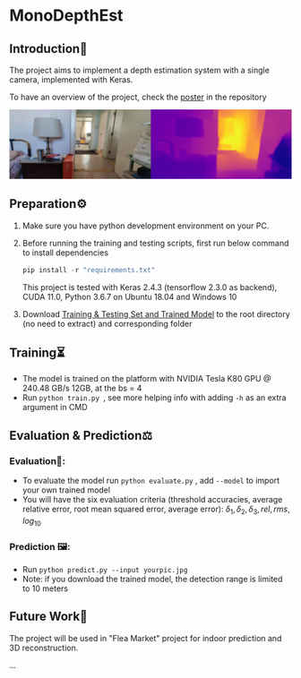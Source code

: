 # MonoDepthEst

## Introduction📢

The project aims to implement a depth estimation system with a single camera, implemented with Keras.

To have an overview of the project, check the [poster](src/doc/Poster_desensitized.pdf) in the repository

<img src="/src/img/indoor_chopped.png" alt="image" style="zoom: 200%;" />

## Preparation⚙

1. Make sure you have python development environment on your PC.

2. Before running the training and testing scripts, first run below command to install dependencies

      ```commonlisp
      pip install -r "requirements.txt"
      ```

   This project is tested with Keras 2.4.3 (tensorflow 2.3.0 as backend), CUDA 11.0, Python 3.6.7 on Ubuntu 18.04 and Windows 10

3. Download [Training & Testing Set and Trained Model](https://drive.google.com/drive/folders/1VK3gDkks7Rdm6tKRP3AodhZMMlU23o0P?usp=sharing) to the root directory (no need to extract) and corresponding folder

## Training⏳

- The model is trained on the platform with NVIDIA Tesla K80 GPU @ 240.48 GB/s 12GB, at the bs = 4
- Run `python train.py `, see more helping info with adding `-h` as an extra argument in CMD

## Evaluation & Prediction⚖

### Evaluation🥇:

- To evaluate the model run `python evaluate.py` , add `--model` to import your own trained model
- You will have the six evaluation criteria (threshold accuracies, average relative error, root mean squared error, average error): $\delta_1,\delta_2,\delta_3,rel,rms,log_{10}$

### Prediction 🖼:

- Run `python predict.py --input yourpic.jpg`
- Note: if you download the trained model, the detection range is limited to 10 meters

## Future Work📆

The project will be used in "Flea Market" project for indoor prediction and 3D reconstruction.

<img src="/src/img/miniprogram_demo_Gifski.gif" alt="image" style="zoom: 20%;" />

